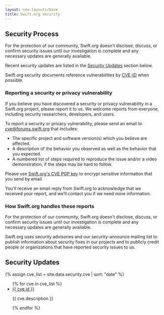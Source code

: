 ```yaml
---
layout: new-layouts/base
title: Swift.org security
---
```


## Security Process

For the protection of our community, Swift.org doesn't disclose, discuss, or confirm security issues until our investigation is complete and any necessary updates are generally available.

Recent security updates are listed in the [Security Updates](#security-updates) section below.

Swift.org security documents reference vulnerabilities by [CVE-ID](https://www.cve.org/About/Overview) when possible.

### Reporting a security or privacy vulnerability

If you believe you have discovered a security or privacy vulnerability in a Swift.org project, please report it to us.
We welcome reports from everyone, including security researchers, developers, and users.

To report a security or privacy vulnerability, please send an email to [cve@forums.swift.org](mailto:cve@forums.swift.org) that includes:

* The specific project and software version(s) which you believe are affected.
* A description of the behavior you observed as well as the behavior that you expected.
* A numbered list of steps required to reproduce the issue and/or a video demonstration, if the steps may be hard to follow.

Please use [Swift.org's CVE PGP key](/keys/cve-signing-key-1.asc) to encrypt sensitive information that you send by email.

You'll receive an email reply from Swift.org to acknowledge that we received your report, and we’ll contact you if we need more information.

### How Swift.org handles these reports

For the protection of our community, Swift.org doesn't disclose, discuss, or confirm security issues until our investigation is complete and any necessary updates are generally available.

Swift.org uses security advisories and our security-announce mailing list to publish information about security fixes in our projects and to publicly credit people or organizations that have reported security issues to us.

## Security Updates

{% assign cve_list = site.data.security.cve | sort: "date" %}

<ul>
  {% for cve in cve_list %}
  <li>
    <a href="https://cve.mitre.org/cgi-bin/cvename.cgi?name={{ cve.id }}">{{ cve.id }}</a>
    <p>
    {{ cve.description }}
    </p>
  </li>
  {% endfor %}
</ul>
